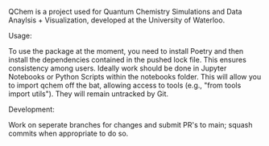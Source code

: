 QChem is a project used for Quantum Chemistry Simulations and Data Anaylsis + Visualization, developed at the University of Waterloo.

Usage:

To use the package at the moment, you need to install Poetry and then install the dependencies contained in the pushed lock file. This ensures consistency among users. Ideally work should be done in Jupyter Notebooks or Python Scripts within the notebooks folder. This will allow you to import qchem off the bat, allowing access to tools (e.g., "from tools import utils"). They will remain untracked by Git. 

Development:

Work on seperate branches for changes and submit PR's to main; squash commits when appropriate to do so. 

